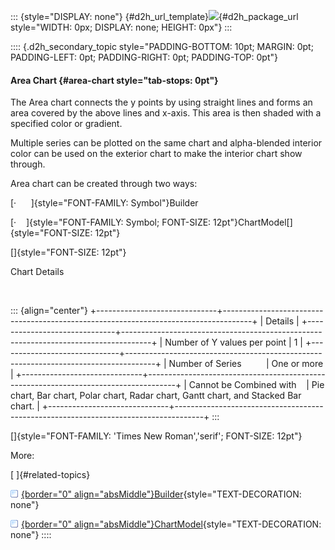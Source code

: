 ::: {style="DISPLAY: none"}
[](ms-xhelp:///?Id=d2h_url_template){#d2h_url_template}![](!package_url!){#d2h_package_url style="WIDTH: 0px; DISPLAY: none; HEIGHT: 0px"}
:::

:::: {.d2h_secondary_topic style="PADDING-BOTTOM: 10pt; MARGIN: 0pt; PADDING-LEFT: 0pt; PADDING-RIGHT: 0pt; PADDING-TOP: 0pt"}
#### Area Chart {#area-chart style="tab-stops: 0pt"}

The Area chart connects the y points by using straight lines and forms an area covered by the above lines and x-axis. This area is then shaded with a specified color or gradient.

Multiple series can be plotted on the same chart and alpha-blended interior color can be used on the exterior chart to make the interior chart show through.                   

Area chart can be created through two ways:

[·      ]{style="FONT-FAMILY: Symbol"}Builder

[·    ]{style="FONT-FAMILY: Symbol; FONT-SIZE: 12pt"}ChartModel[]{style="FONT-SIZE: 12pt"}

[]{style="FONT-SIZE: 12pt"} 

Chart Details

 

::: {align="center"}
+------------------------------+-------------------------------------------------------------------------------------+
| Details                                                                                                            |
+------------------------------+-------------------------------------------------------------------------------------+
| Number of Y values per point | 1                                                                                   |
+------------------------------+-------------------------------------------------------------------------------------+
| Number of Series             | One or more                                                                         |
+------------------------------+-------------------------------------------------------------------------------------+
| Cannot be Combined with      | Pie chart, Bar chart, Polar chart, Radar chart, Gantt chart, and Stacked Bar chart. |
+------------------------------+-------------------------------------------------------------------------------------+
:::

[]{style="FONT-FAMILY: 'Times New Roman','serif'; FONT-SIZE: 12pt"} 

More:

[ ]{#related-topics}

[![](button.gif){border="0" align="absMiddle"}Builder](ms-xhelp:///?Id=7f2c78b2-51bc-41ae-94fc-5906dc6b40eb){style="TEXT-DECORATION: none"}

[![](button.gif){border="0" align="absMiddle"}ChartModel](ms-xhelp:///?Id=e8b39a4d-97e0-48d6-b03b-5167a72e5986){style="TEXT-DECORATION: none"}
::::

